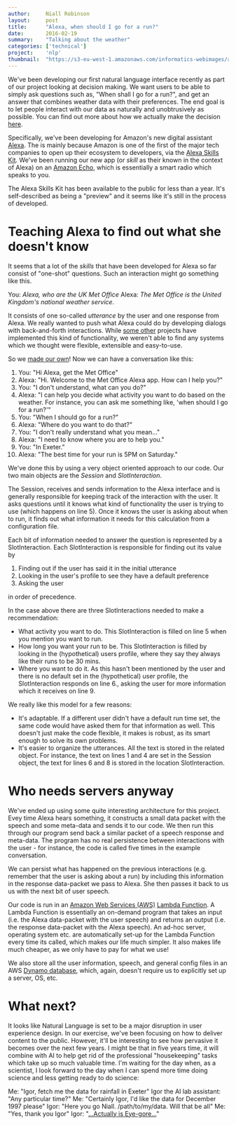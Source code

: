 ```yaml
---
author:     Niall Robinson
layout:     post
title:      "Alexa, when should I go for a run?"
date:       2016-02-19
summary:    "Talking about the weather"
categories: ['technical']
project:    'nlp'
thumbnail:  "https://s3-eu-west-1.amazonaws.com/informatics-webimages/articles/2016-02-19-alexa/echo.jpg"
---
```


We've been developing our first natural language interface recently as part of our project looking at decision making. We want users to be able to simply ask questions such as, "When shall I go for a run?", and get an answer that combines weather data with their preferences. The end goal is to let people interact with our data as naturally and unobtrusively as possible. You can find out more about how we actually make the decision [here](http://www.informaticslab.co.uk/technical/2016/02/19/dre.html).

Specifically, we've been developing for Amazon's new digital assistant [Alexa](https://developer.amazon.com/public/solutions/alexa). The is mainly because Amazon is one of the first of the major tech companies to open up their ecosystem to developers, via the [Alexa Skills Kit](https://developer.amazon.com/public/solutions/alexa/alexa-skills-kit). We've been running our new app (or *skill* as their known in the context of Alexa) on an [Amazon Echo](http://www.amazon.com/Amazon-SK705DI-Echo/dp/B00X4WHP5E), which is essentially a smart radio which speaks to you.

The Alexa Skills Kit has been available to the public for less than a year. It's self-described as being a "preview" and it seems like it's still in the process of developed.

# Teaching Alexa to find out what she doesn't know

It seems that a lot of the *skills* that have been developed for Alexa so far consist of "one-shot" questions. Such an interaction might go something like this.

You: *Alexa, who are the UK Met Office*
Alexa: *The Met Office is the United Kingdom's national weather service.*

It consists of one so-called *utterance* by the user and one response from Alexa. We really wanted to push what Alexa could do by developing dialogs with back-and-forth interactions. While [some other](https://github.com/amzn/alexa-skills-kit-js/tree/master/samples/tidePooler) projects have implemented this kind of functionality, we weren't able to find any systems which we thought were flexible, extensible and easy-to-use.

So we [made our own](https://github.com/met-office-lab/dre-skill/tree/master/intent_processing)! Now we can have a conversation like this:

1. You: "Hi Alexa, get the Met Office"
2. Alexa: "Hi. Welcome to the Met Office Alexa app. How can I help you?"
3. You: "I don't understand, what can you do?"
4. Alexa: "I can help you decide what activity you want to do based on the weather. For instance, you can ask me something like, 'when should I go for a run?'"
5. You: "When I should go for a run?"
6. Alexa: "Where do you want to do that?"
7. You: "I don't really understand what you mean..."
8. Alexa: "I need to know where you are to help you."
9. You: "In Exeter."
10. Alexa: "The best time for your run is 5PM on Saturday."

We've done this by using a very object oriented approach to our code. Our two main objects are the *Session* and *SlotInteraction*.

The Session, receives and sends information to the Alexa interface and is generally responsible for keeping track of the interaction with the user. It asks questions until it knows what kind of functionality the user is trying to use (which happens on line 5). Once it knows the user is asking about when to run, it finds out what information it needs for this calculation from a configuration file.

Each bit of information needed to answer the question is represented by a SlotInteraction. Each SlotInteraction is responsible for finding out its value by

1. Finding out if the user has said it in the initial utterance
2. Looking in the user's profile to see they have a default preference
3. Asking the user

in order of precedence.

In the case above there are three SlotInteractions needed to make a recommendation:

* What activity you want to do. This SlotInteraction is filled on line 5 when you mention you want to run.
* How long you want your run to be. This SlotInteraction is filled by looking in the (hypothetical) users profile, where they say they always like their runs to be 30 mins. 
* Where you want to do it. As this hasn't been mentioned by the user and there is no default set in the (hypothetical) user profile, the SlotInteraction responds on line 6., asking the user for more information which it receives on line 9.

We really like this model for a few reasons:

* It's adaptable. If a different user didn't have a default run time set, the same code would have asked them for that information as well. This doesn't just make the code flexible, it makes is robust, as its smart enough to solve its own problems.
* It's easier to organize the utterances. All the text is stored in the related object. For instance, the text on lines 1 and 4 are set in the Session object, the text for lines 6 and 8 is stored in the location SlotInteraction.

# Who needs servers anyway

We've ended up using some quite interesting architecture for this project. Evey time Alexa hears something, it constructs a small data packet with the speech and some meta-data and sends it to our code. We then run this through our program send back a similar packet of a speech response and meta-data. The program has no real persistence between interactions with the user - for instance, the code is called five times in the example conversation.

We can persist what has happened on the previous interactions (e.g. remember that the user is asking about a run) by including this information in the response data-packet we pass to Alexa. She then passes it back to us us with the next bit of user speech.

Our code is run in an [Amazon Web Services (AWS)](https://aws.amazon.com/) [Lambda Function](https://aws.amazon.com/lambda/). A Lambda Function is essentially an on-demand program that takes an input (i.e. the Alexa data-packet with the user speech) and returns an output (i.e. the response data-packet with the Alexa speech). An ad-hoc server, operating system etc. are automatically set-up for the Lambda Function every time its called, which makes our life much simpler. It also makes life much cheaper, as we only have to pay for what we use!

We also store all the user information, speech, and general config files in an AWS [Dynamo database](https://aws.amazon.com/dynamodb/), which, again, doesn't require us to explicitly set up a server, OS, etc.

# What next?

It looks like Natural Language is set to be a major disruption in user experience design. In our exercise, we've been focusing on how to deliver content to the public. However, it'll be interesting to see how pervasive it becomes over the next few years. I might be that in five years time, it will combine with AI to help get rid of the professional "housekeeping" tasks which take up so much valuable time. I'm waiting for the day when, as a scientist, I look forward to the day when I can spend more time doing science and less getting ready to do science:

Me: "Igor, fetch me the data for rainfall in Exeter"
Igor the AI lab assistant: "Any particular time?"
Me: "Certainly Igor, I'd like the data for December 1997 please"
Igor: "Here you go Niall. /path/to/my/data. Will that be all"
Me: "Yes, thank you Igor"
Igor: "[...Actually is Eye-gore...](https://www.youtube.com/watch?v=nxxSIX3fmmo)"
